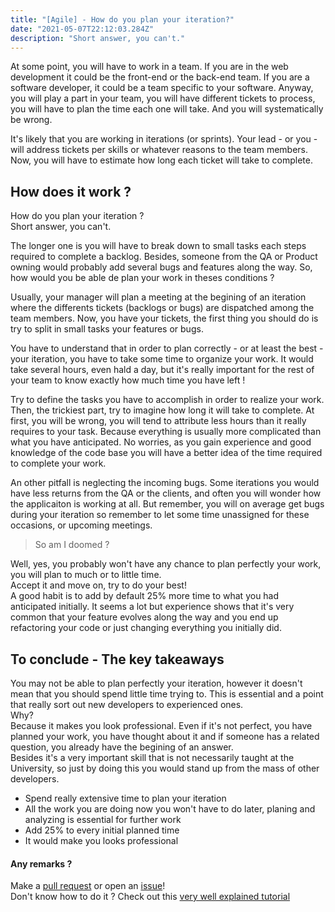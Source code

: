 ```yaml
---
title: "[Agile] - How do you plan your iteration?"
date: "2021-05-07T22:12:03.284Z"
description: "Short answer, you can't."
---
```


At some point, you will have to work in a team. If you are in the web development it could be the front-end or the back-end team. If you are a software developer, it could be a team specific to your software. Anyway, you will play a part in your team, you will have different tickets to process, you will have to plan the time each one will take. And you will systematically be wrong.

It's likely that you are working in iterations (or sprints). Your lead - or you - will address tickets per skills or whatever reasons to the team members. Now, you will have to estimate how long each ticket will take to complete.

## How does it work ?
How do you plan your iteration ?  
Short answer, you can't.  

The longer one is you will have to break down to small tasks each steps required to complete a backlog. Besides, someone from the QA or Product owning would probably add several bugs and features along the way. So, how would you be able de plan your work in theses conditions ?  

Usually, your manager will plan a meeting at the begining of an iteration where the differents tickets (backlogs or bugs) are dispatched among the team members. Now, you have your tickets, the first thing you should do is try to split in small tasks your features or bugs.  

You have to understand that in order to plan correctly - or at least the best - your iteration, you have to take some time to organize your work. It would take several hours, even hald a day, but it's really important for the rest of your team to know exactly how much time you have left !   

Try to define the tasks you have to accomplish in order to realize your work. Then, the trickiest part, try to imagine how long it will take to complete. At first, you will be wrong, you will tend to attribute less hours than it really requires to your task. Because everything is usually more complicated than what you have anticipated. No worries, as you gain experience and good knowledge of the code base you will have a better idea of the time required to complete your work. 

An other pitfall is neglecting the incoming bugs. Some iterations you would have less returns from the QA or the clients, and often you will wonder how the applicaiton is working at all. But remember, you will on average get bugs during your iteration so remember to let some time unassigned for these occasions, or upcoming meetings.


> So am I doomed ?  

Well, yes, you probably won't have any chance to plan perfectly your work, you will plan to much or to little time.  
Accept it and move on, try to do your best!  
A good habit is to add by default 25% more time to what you had anticipated initially. It seems a lot but experience shows that it's very common that your feature evolves along the way and you end up refactoring your code or just changing everything you initially did.  

## To conclude - The key takeaways
You may not be able to plan perfectly your iteration, however it doesn't mean that you should spend little time trying to. This is essential and a point that really sort out new developers to experienced ones.  
Why?  
Because it makes you look professional. Even if it's not perfect, you have planned your work, you have thought about it and if someone has a related question, you already have the begining of an answer.  
Besides it's a very important skill that is not necessarily taught at the University, so just by doing this you would stand up from the mass of other developers.

- Spend really extensive time to plan your iteration
- All the work you are doing now you won't have to do later, planing and analyzing is essential for further work
- Add 25% to every initial planned time
- It would make you looks professional 

#### Any remarks ?

Make a [pull request](https://github.com/ackermannQ/quentinackermann) or open an [issue](https://github.com/ackermannQ/quentinackermann/issues)!  
Don't know how to do it ? Check out this [very well explained tutorial](https://opensource.com/article/19/7/create-pull-request-github)
